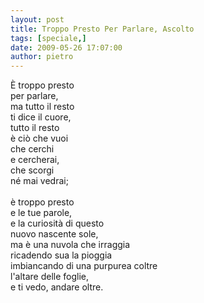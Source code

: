 ```yaml
---
layout: post
title: Troppo Presto Per Parlare, Ascolto
tags: [speciale,]
date: 2009-05-26 17:07:00
author: pietro
---
```

È troppo presto<br/>per parlare,<br/>ma tutto il resto<br/>ti dice il cuore,<br/>tutto il resto<br/>è ciò che vuoi<br/>che cerchi<br/>e cercherai,<br/>che scorgi<br/>né mai vedrai;<br/><br/>è troppo presto<br/>e le tue parole,<br/>e la curiosità di questo<br/>nuovo nascente sole,<br/>ma è una nuvola che irraggia<br/>ricadendo sua la pioggia<br/>imbiancando di una purpurea coltre<br/>l'altare delle foglie,<br/>e ti vedo, andare oltre.
